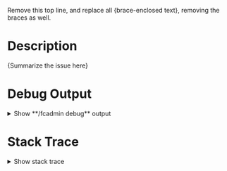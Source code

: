Remove this top line, and replace all {brace-enclosed text}, removing the braces as well.

# Description
{Summarize the issue here}

# Debug Output
<details><summary>Show **/fcadmin debug** output</summary>
```
{In your server console, run the command "fcadmin debug", and put the output here}
```
</details>

# Stack Trace
<details><summary>Show stack trace</summary>
```
{If there's a stack trace, copy it here. Otherwise, this section can be deleted}
```
</details>
